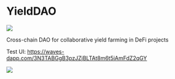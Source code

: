 # YieldDAO

![](https://server.vlzhr.top/hosted/3010082poster.png)

Cross-chain DAO for collaborative yield farming in DeFi projects

Test UI: https://waves-dapp.com/3N3TABGgB3pzJZjBLTAt8m6t5iAmFdZ2qGY

![](https://server.vlzhr.top/hosted/8790057lanation.png)
